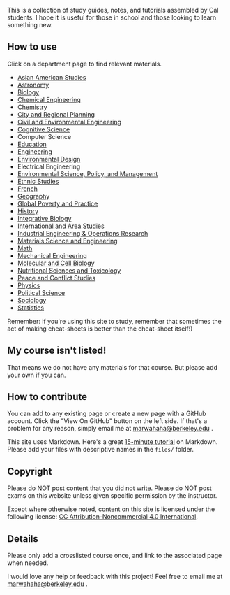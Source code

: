 This is a collection of study guides, notes, and tutorials assembled by Cal students. I hope it is useful for those in school and those looking to learn something new.

## How to use
Click on a department page to find relevant materials.

* [Asian American Studies](./asianamericanstudies)
* [Astronomy](./astronomy)
* [Biology](./biology)
* [Chemical Engineering](./chemicalengineering)
* [Chemistry](./chemistry)
* [City and Regional Planning](./cityplanning)
* [Civil and Environmental Engineering](./civilengineering)
* [Cognitive Science](./cognitivescience)
* Computer Science
* [Education](./education)
* [Engineering](./engineering)
* [Environmental Design](./environmentaldesign)
* Electrical Engineering
* [Environmental Science, Policy, and Management](./espm)
* [Ethnic Studies](./ethnicstudies)
* [French](./french)
* [Geography](./geography)
* [Global Poverty and Practice](./gpp)
* [History](./history)
* [Integrative Biology](./integrativebiology)
* [International and Area Studies](./ias)
* [Industrial Engineering & Operations Research](./ieor)
* [Materials Science and Engineering](./mse)
* [Math](./math)
* [Mechanical Engineering](./mechanicalengineering)
* [Molecular and Cell Biology](./mcb)
* [Nutritional Sciences and Toxicology](./nst)
* [Peace and Conflict Studies](./pacs)
* [Physics](./physics)
* [Political Science](./politicalscience)
* [Sociology](./sociology)
* [Statistics](./statistics)


Remember: if you're using this site to study, remember that sometimes the act of making cheat-sheets is better than the cheat-sheet itself!)

## My course isn't listed!
That means we do not have any materials for that course. But please add your own if you can.

## How to contribute
You can add to any existing page or create a new page with a GitHub account. Click the "View On GitHub" button on the left side. If that's a problem for any reason, simply email me at marwahaha@berkeley.edu .

This site uses Markdown. Here's a great [15-minute tutorial](http://www.markdowntutorial.com) on Markdown. Please add your files with descriptive names in the `files/` folder.

## Copyright
Please do NOT post content that you did not write.
Please do NOT post exams on this website unless given specific permission by the instructor.

Except where otherwise noted, content on this site is licensed under the following license:
[CC Attribution-Noncommercial 4.0 International](https://creativecommons.org/licenses/by-nc/4.0/deed.en).


## Details
Please only add a crosslisted course once, and link to the associated page when needed.

I would love any help or feedback with this project! Feel free to email me at marwahaha@berkeley.edu .
